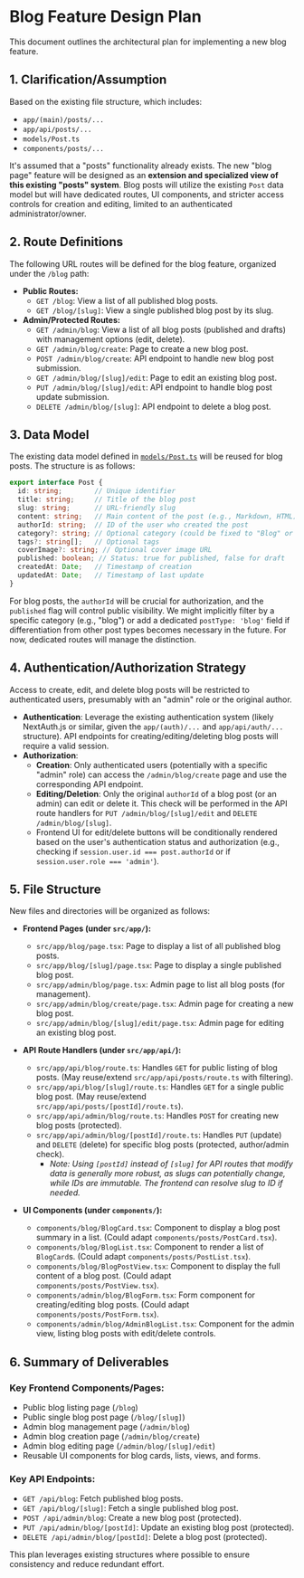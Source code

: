 # Blog Feature Design Plan

This document outlines the architectural plan for implementing a new blog feature.

## 1. Clarification/Assumption

Based on the existing file structure, which includes:
*   `app/(main)/posts/...`
*   `app/api/posts/...`
*   `models/Post.ts`
*   `components/posts/...`

It's assumed that a "posts" functionality already exists. The new "blog page" feature will be designed as an **extension and specialized view of this existing "posts" system**. Blog posts will utilize the existing `Post` data model but will have dedicated routes, UI components, and stricter access controls for creation and editing, limited to an authenticated administrator/owner.

## 2. Route Definitions

The following URL routes will be defined for the blog feature, organized under the `/blog` path:

*   **Public Routes:**
    *   `GET /blog`: View a list of all published blog posts.
    *   `GET /blog/[slug]`: View a single published blog post by its slug.
*   **Admin/Protected Routes:**
    *   `GET /admin/blog`: View a list of all blog posts (published and drafts) with management options (edit, delete).
    *   `GET /admin/blog/create`: Page to create a new blog post.
    *   `POST /admin/blog/create`: API endpoint to handle new blog post submission.
    *   `GET /admin/blog/[slug]/edit`: Page to edit an existing blog post.
    *   `PUT /admin/blog/[slug]/edit`: API endpoint to handle blog post update submission.
    *   `DELETE /admin/blog/[slug]`: API endpoint to delete a blog post.

## 3. Data Model

The existing data model defined in [`models/Post.ts`](models/Post.ts) will be reused for blog posts. The structure is as follows:

```typescript
export interface Post {
  id: string;        // Unique identifier
  title: string;     // Title of the blog post
  slug: string;      // URL-friendly slug
  content: string;   // Main content of the post (e.g., Markdown, HTML)
  authorId: string;  // ID of the user who created the post
  category?: string; // Optional category (could be fixed to "Blog" or similar)
  tags?: string[];   // Optional tags
  coverImage?: string; // Optional cover image URL
  published: boolean; // Status: true for published, false for draft
  createdAt: Date;   // Timestamp of creation
  updatedAt: Date;   // Timestamp of last update
}
```
For blog posts, the `authorId` will be crucial for authorization, and the `published` flag will control public visibility. We might implicitly filter by a specific category (e.g., "blog") or add a dedicated `postType: 'blog'` field if differentiation from other post types becomes necessary in the future. For now, dedicated routes will manage the distinction.

## 4. Authentication/Authorization Strategy

Access to create, edit, and delete blog posts will be restricted to authenticated users, presumably with an "admin" role or the original author.

*   **Authentication**: Leverage the existing authentication system (likely NextAuth.js or similar, given the `app/(auth)/...` and `app/api/auth/...` structure). API endpoints for creating/editing/deleting blog posts will require a valid session.
*   **Authorization**:
    *   **Creation**: Only authenticated users (potentially with a specific "admin" role) can access the `/admin/blog/create` page and use the corresponding API endpoint.
    *   **Editing/Deletion**: Only the original `authorId` of a blog post (or an admin) can edit or delete it. This check will be performed in the API route handlers for `PUT /admin/blog/[slug]/edit` and `DELETE /admin/blog/[slug]`.
    *   Frontend UI for edit/delete buttons will be conditionally rendered based on the user's authentication status and authorization (e.g., checking if `session.user.id === post.authorId` or if `session.user.role === 'admin'`).

## 5. File Structure

New files and directories will be organized as follows:

*   **Frontend Pages (under `src/app/`):**
    *   `src/app/blog/page.tsx`: Page to display a list of all published blog posts.
    *   `src/app/blog/[slug]/page.tsx`: Page to display a single published blog post.
    *   `src/app/admin/blog/page.tsx`: Admin page to list all blog posts (for management).
    *   `src/app/admin/blog/create/page.tsx`: Admin page for creating a new blog post.
    *   `src/app/admin/blog/[slug]/edit/page.tsx`: Admin page for editing an existing blog post.

*   **API Route Handlers (under `src/app/api/`):**
    *   `src/app/api/blog/route.ts`: Handles `GET` for public listing of blog posts. (May reuse/extend `src/app/api/posts/route.ts` with filtering).
    *   `src/app/api/blog/[slug]/route.ts`: Handles `GET` for a single public blog post. (May reuse/extend `src/app/api/posts/[postId]/route.ts`).
    *   `src/app/api/admin/blog/route.ts`: Handles `POST` for creating new blog posts (protected).
    *   `src/app/api/admin/blog/[postId]/route.ts`: Handles `PUT` (update) and `DELETE` (delete) for specific blog posts (protected, author/admin check).
        *   *Note: Using `[postId]` instead of `[slug]` for API routes that modify data is generally more robust, as slugs can potentially change, while IDs are immutable. The frontend can resolve slug to ID if needed.*

*   **UI Components (under `components/`):**
    *   `components/blog/BlogCard.tsx`: Component to display a blog post summary in a list. (Could adapt `components/posts/PostCard.tsx`).
    *   `components/blog/BlogList.tsx`: Component to render a list of `BlogCard`s. (Could adapt `components/posts/PostList.tsx`).
    *   `components/blog/BlogPostView.tsx`: Component to display the full content of a blog post. (Could adapt `components/posts/PostView.tsx`).
    *   `components/admin/blog/BlogForm.tsx`: Form component for creating/editing blog posts. (Could adapt `components/posts/PostForm.tsx`).
    *   `components/admin/blog/AdminBlogList.tsx`: Component for the admin view, listing blog posts with edit/delete controls.

## 6. Summary of Deliverables

### Key Frontend Components/Pages:
*   Public blog listing page (`/blog`)
*   Public single blog post page (`/blog/[slug]`)
*   Admin blog management page (`/admin/blog`)
*   Admin blog creation page (`/admin/blog/create`)
*   Admin blog editing page (`/admin/blog/[slug]/edit`)
*   Reusable UI components for blog cards, lists, views, and forms.

### Key API Endpoints:
*   `GET /api/blog`: Fetch published blog posts.
*   `GET /api/blog/[slug]`: Fetch a single published blog post.
*   `POST /api/admin/blog`: Create a new blog post (protected).
*   `PUT /api/admin/blog/[postId]`: Update an existing blog post (protected).
*   `DELETE /api/admin/blog/[postId]`: Delete a blog post (protected).

This plan leverages existing structures where possible to ensure consistency and reduce redundant effort.